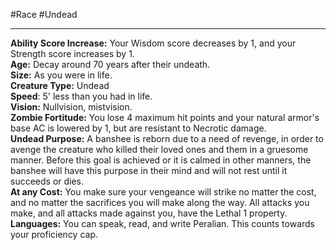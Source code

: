 #Race #Undead
- - -
**Ability Score Increase:** Your Wisdom score decreases by 1, and your Strength score increases by 1.  
**Age:** Decay around 70 years after their undeath.  
**Size:** As you were in life.  
**Creature Type:** Undead  
**Speed**: 5' less than you had in life.  
**Vision:** Nullvision, mistvision.  
**Zombie Fortitude:** You lose 4 maximum hit points and your natural armor's base AC is lowered by 1, but are resistant to Necrotic damage.  
**Undead Purpose:** A banshee is reborn due to a need of revenge, in order to avenge the creature who killed their loved ones and them in a gruesome manner. Before this goal is achieved or it is calmed in other manners, the banshee will have this purpose in their mind and will not rest until it succeeds or dies.  
**At any Cost:** You make sure your vengeance will strike no matter the cost, and no matter the sacrifices you will make along the way. All attacks you make, and all attacks made against you, have the Lethal 1 property.  
**Languages:** You can speak, read, and write Peralian. This counts towards your proficiency cap.